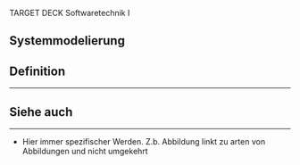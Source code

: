 
TARGET DECK
Softwaretechnik I

Systemmodelierung
--
## Definition
***

## Siehe auch
***
* Hier immer spezifischer Werden. Z.b. Abbildung linkt zu arten von Abbildungen und nicht umgekehrt